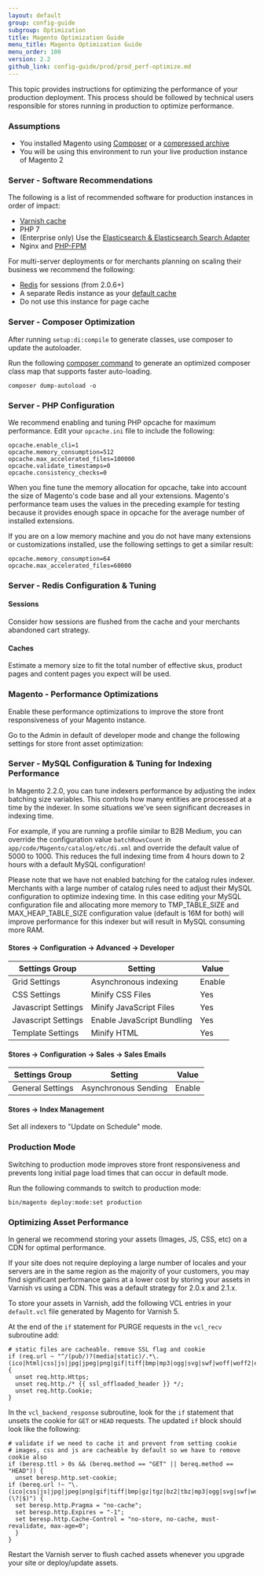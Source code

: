 ```yaml
---
layout: default
group: config-guide
subgroup: Optimization
title: Magento Optimization Guide
menu_title: Magento Optimization Guide
menu_order: 100
version: 2.2
github_link: config-guide/prod/prod_perf-optimize.md
---
```


This topic provides instructions for optimizing the performance of your production deployment.
This process should be followed by technical users responsible for stores running in production to optimize performance.

### Assumptions

*	You installed Magento using [Composer][composer-install] or a [compressed archive][zip-install]
*	You will be using this environment to run your live production instance of Magento 2

### Server - Software Recommendations

The following is a list of recommended software for production instances in order of impact:

* [Varnish cache][config-varnish]
* PHP 7
* (Enterprise only) Use the [Elasticsearch & Elasticsearch Search Adapter][elasticsearch]
*	Nginx and [PHP-FPM][php-fpm]

For multi-server deployments or for merchants planning on scaling their business we recommend the following:

*	[Redis][redis-session] for sessions (from 2.0.6+)
*	A separate Redis instance as your [default cache][redis-default-cache] 
  *	Do not use this instance for page cache

### Server - Composer Optimization

After running `setup:di:compile` to generate classes, use composer to update the autoloader.

Run the following [composer command][composer-dump-autoload] to generate an optimized composer class map that supports faster auto-loading.

	composer dump-autoload -o

### Server - PHP Configuration

We recommend enabling and tuning PHP opcache for maximum performance.
Edit your `opcache.ini` file to include the following:

	opcache.enable_cli=1
	opcache.memory_consumption=512
	opcache.max_accelerated_files=100000
	opcache.validate_timestamps=0
	opcache.consistency_checks=0

When you fine tune the memory allocation for opcache, take into account the size of Magento's code base and all your extensions.
Magento's performance team uses the values in the preceding example for testing because it provides enough space in opcache for the average number of installed extensions.  

If you are on a low memory machine and you do not have many extensions or customizations installed, use the following settings to get a similar result:

	opcache.memory_consumption=64
	opcache.max_accelerated_files=60000

### Server - Redis Configuration & Tuning

#### Sessions

Consider how sessions are flushed from the cache and your merchants abandoned cart strategy.

#### Caches

Estimate a memory size to fit the total number of effective skus, product pages and content pages you expect will be used.

### Magento - Performance Optimizations

Enable these performance optimizations to improve the store front responsiveness of your Magento instance.


Go to the Admin in default of developer mode and change the following settings for store front asset optimization:

### Server - MySQL Configuration & Tuning for Indexing Performance

In Magento 2.2.0, you can tune indexers performance by adjusting the index batching size variables.
This controls how many entities are processed at a time by the indexer.
In some situations we've seen significant decreases in indexing time.

For example, if you are running a profile similar to B2B Medium, you can override the configuration value `batchRowsCount` in `app/code/Magento/catalog/etc/di.xml` and override the default value of 5000 to 1000.
This reduces the full indexing time from 4 hours down to 2 hours with a default MySQL configuration!  

Please note that we have not enabled batching for the catalog rules indexer.
Merchants with a large number of catalog rules need to adjust their MySQL configuration to optimize indexing time.
In this case editing your MySQL configuration file and allocating more memory to TMP_TABLE_SIZE and MAX_HEAP_TABLE_SIZE configuration value (default is 16M for both) will improve performance for this indexer but will result in MySQL consuming more RAM.

#### Stores -> Configuration -> Advanced -> Developer

| Settings Group      | Setting                    | Value  |
| ------------------- | -------------------------- | ------ |
| Grid Settings       | Asynchronous indexing      | Enable |
| CSS Settings        | Minify CSS Files           | Yes    |
| Javascript Settings | Minify JavaScript Files    | Yes    |
| Javascript Settings | Enable JavaScript Bundling | Yes    |
| Template Settings   | Minify HTML                | Yes    |

#### Stores -> Configuration -> Sales -> Sales Emails

| Settings Group   | Setting              | Value  |
| ---------------- | -------------------- | ------ |
| General Settings | Asynchronous Sending | Enable |

#### Stores -> Index Management

Set all indexers to "Update on Schedule" mode.


### Production Mode

Switching to production mode improves store front responsiveness and prevents long initial page load times that can occur in default mode.

Run the following commands to switch to production mode:

~~~
bin/magento deploy:mode:set production
~~~

### Optimizing Asset Performance

In general we recommend storing your assets (Images, JS, CSS, etc) on a CDN for optimal performance.

If your site does not require deploying a large number of locales and your servers are in the same region as the majority of your customers, you may find significant performance gains at a lower cost by storing your assets in Varnish vs using a CDN.
This was a default strategy for 2.0.x and 2.1.x.

To store your assets in Varnish, add the following VCL entries in your `default.vcl` file generated by Magento for Varnish 5.

At the end of the `if` statement for PURGE requests in the `vcl_recv` subroutine add:

~~~
# static files are cacheable. remove SSL flag and cookie
if (req.url ~ "^/(pub/)?(media|static)/.*\.(ico|html|css|js|jpg|jpeg|png|gif|tiff|bmp|mp3|ogg|svg|swf|woff|woff2|eot|ttf|otf)$") {
  unset req.http.Https;
  unset req.http./* {{ ssl_offloaded_header }} */;
  unset req.http.Cookie;
}
~~~

In the `vcl_backend_response` subroutine, look for the `if` statement that unsets the cookie for `GET` or `HEAD` requests.
The updated `if` block should look like the following:

~~~
# validate if we need to cache it and prevent from setting cookie
# images, css and js are cacheable by default so we have to remove cookie also
if (beresp.ttl > 0s && (bereq.method == "GET" || bereq.method == "HEAD")) {
  unset beresp.http.set-cookie;
if (bereq.url !~ "\.(ico|css|js|jpg|jpeg|png|gif|tiff|bmp|gz|tgz|bz2|tbz|mp3|ogg|svg|swf|woff|woff2|eot|ttf|otf)(\?|$)") {
  set beresp.http.Pragma = "no-cache";
  set beresp.http.Expires = "-1";
  set beresp.http.Cache-Control = "no-store, no-cache, must-revalidate, max-age=0";
  }
}
~~~

Restart the Varnish server to flush cached assets whenever you upgrade your site or deploy/update assets.

[composer-install]: {{page.baseurl}}install-gde/prereq/integrator_install.html
[zip-install]: {{page.baseurl}}install-gde/prereq/zip_install.html
[config-varnish]: {{page.baseurl}}config-guide/varnish/config-varnish.html
[elasticsearch]: {{page.baseurl}}config-guide/elasticsearch/es-overview.html
[php-fpm]: https://php-fpm.org/
[redis-session]: {{page.baseurl}}config-guide/redis/redis-session.html
[redis-default-cache]: {{page.baseurl}}config-guide/redis/redis-pg-cache.html
[composer-dump-autoload]: https://getcomposer.org/doc/03-cli.md#dump-autoload
